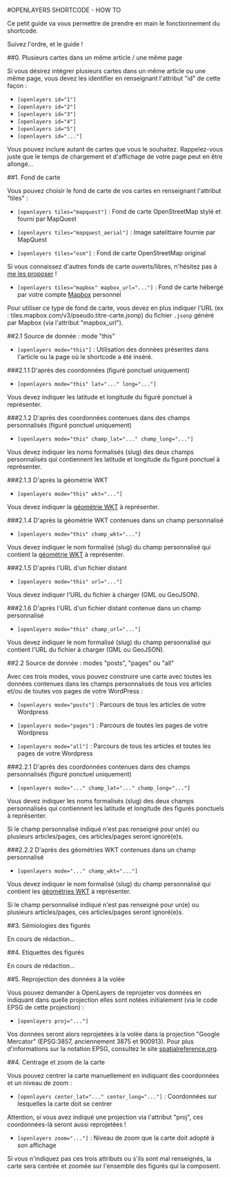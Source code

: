 #OPENLAYERS SHORTCODE - HOW TO

Ce petit guide va vous permettre de prendre en main le fonctionnement du shortcode.

Suivez l'ordre, et le guide !

##0. Plusieurs cartes dans un même article / une même page

Si vous désirez intégrer plusieurs cartes dans un même article ou une même page, vous devez les identifier en renseignant l'attribut "id" de cette façon :

- `[openlayers id="1"]`
- `[openlayers id="2"]`
- `[openlayers id="3"]`
- `[openlayers id="4"]`
- `[openlayers id="5"]`
- `[openlayers id="..."]`

Vous pouvez inclure autant de cartes que vous le souhaitez. Rappelez-vous juste que le temps de chargement et d'affichage de votre page peut en être allongé...

##1. Fond de carte

Vous pouvez choisir le fond de carte de vos cartes en renseignant l'attribut "tiles" :

- `[openlayers tiles="mapquest"]` : Fond de carte OpenStreetMap stylé et fourni par MapQuest

- `[openlayers tiles="mapquest_aerial"]` : Image satelittaire fournie par MapQuest

- `[openlayers tiles="osm"]` : Fond de carte OpenStreetMap original

Si vous connaissez d'autres fonds de carte ouverts/libres, n'hésitez pas à [me les proposer](https://github.com/AdrienVH/openlayers_shortcode/blob/master/README.md#contact) !

- `[openlayers tiles="mapbox" mapbox_url="..."]` : Fond de carte hébergé par votre compte [Mapbox](http://mapbox.com/) personnel

Pour utiliser ce type de fond de carte, vous devez en plus indiquer l'URL (ex : tiles.mapbox.com/v3/pseudo.titre-carte.jsonp) du fichier `.jsonp` généré par Mapbox (via l'attribut "mapbox_url").

##2.1 Source de donnée : mode "this"

- `[openlayers mode="this"]` : Utilisation des données présentes dans l'article ou la page où le shortcode a été inséré.

###2.1.1 D'après des coordonnées (figuré ponctuel uniquement)

- `[openlayers mode="this" lat="..." long="..."]`

Vous devez indiquer les latitude et longitude du figuré ponctuel à représenter.

###2.1.2 D'après des coordonnées contenues dans des champs personnalisés (figuré ponctuel uniquement)

- `[openlayers mode="this" champ_lat="..." champ_long="..."]`

Vous devez indiquer les noms formalisés (slug) des deux champs personnalisés qui contiennent les latitude et longitude du figuré ponctuel à représenter.

###2.1.3 D'après la géométrie WKT

- `[openlayers mode="this" wkt="..."]`

Vous devez indiquer la [géométrie WKT](http://fr.wikipedia.org/wiki/Well-known_text) à représenter.

###2.1.4 D'après la géométrie WKT contenues dans un champ personnalisé

- `[openlayers mode="this" champ_wkt="..."]`

Vous devez indiquer le nom formalisé (slug) du champ personnalisé qui contient la [géométrie WKT](http://fr.wikipedia.org/wiki/Well-known_text) à représenter.

###2.1.5 D'après l'URL d'un fichier distant

- `[openlayers mode="this" url="..."]`

Vous devez indiquer l'URL du fichier à charger (GML ou GeoJSON).

###2.1.6 D'après l'URL d'un fichier distant contenue dans un champ personnalisé

- `[openlayers mode="this" champ_url="..."]`

Vous devez indiquer le nom formalisé (slug) du champ personnalisé qui contient l'URL du fichier à charger (GML ou GeoJSON).

##2.2 Source de donnée : modes "posts", "pages" ou "all"

Avec ces trois modes, vous pouvez construire une carte avec toutes les données contenues dans les champs personnalisés de tous vos articles et/ou de toutes vos pages de votre WordPress :

- `[openlayers mode="posts"]` : Parcours de tous les articles de votre Wordpress

- `[openlayers mode="pages"]` : Parcours de toutes les pages de votre Wordpress

- `[openlayers mode="all"]` : Parcours de tous les articles et toutes les pages de votre Wordpress

###2.2.1 D'après des coordonnées contenues dans des champs personnalisés (figuré ponctuel uniquement)

- `[openlayers mode="..." champ_lat="..." champ_long="..."]`

Vous devez indiquer les noms formalisés (slug) des deux champs personnalisés qui contiennent les latitude et longitude des figurés ponctuels à représenter.

Si le champ personnalisé indiqué n'est pas renseigné pour un(e) ou plusieurs articles/pages, ces articles/pages seront ignoré(e)s.

###2.2.2 D'après des géométries WKT contenues dans un champ personnalisé

- `[openlayers mode="..." champ_wkt="..."]`

Vous devez indiquer le nom formalisé (slug) du champ personnalisé qui contient les [géométries WKT](http://fr.wikipedia.org/wiki/Well-known_text) à représenter.

Si le champ personnalisé indiqué n'est pas renseigné pour un(e) ou plusieurs articles/pages, ces articles/pages seront ignoré(e)s.

##3. Sémiologies des figurés

En cours de rédaction...

##4. Etiquettes des figurés

En cours de rédaction...

##5. Reprojection des données à la volée

Vous pouvez demander à OpenLayers de reprojeter vos données en indiquant dans quelle projection elles sont notées initialement (via le code EPSG de cette projection) :

- `[openlayers proj="..."]`

Vos données seront alors reprojetées à la volée dans la projection "Google Mercator" (EPSG:3857, anciennement 3875 et 900913). Pour plus d'informations sur la notation EPSG, consultez le site [spatialreference.org](http://www.spatialreference.org/).

##4. Centrage et zoom de la carte

Vous pouvez centrer la carte manuellement en indiquant des coordonnées et un niveau de zoom :

- `[openlayers center_lat="..." center_long="..."]` : Coordonnées sur lesquelles la carte doit se centrer

Attention, si vous avez indiqué une projection via l'attribut "proj", ces coordonnées-là seront aussi reprojetées !

- `[openlayers zoom="..."]` : Niveau de zoom que la carte doit adopté à son affichage

Si vous n'indiquez pas ces trois attributs ou s'ils sont mal renseignés, la carte sera centrée et zoomée sur l'ensemble des figurés qui la composent.